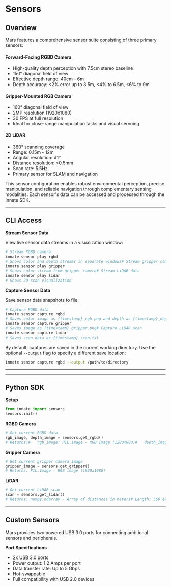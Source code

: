 # Sensors

## Overview

Mars features a comprehensive sensor suite consisting of three primary sensors:

#### **Forward-Facing RGBD Camera**

* High-quality depth perception with 7.5cm stereo baseline
* 150° diagonal field of view
* Effective depth range: 40cm - 6m
* Depth accuracy: <2% error up to 3.5m, <4% to 6.5m, <6% to 9m

#### **Gripper-Mounted RGB Camera**

* 160° diagonal field of view
* 2MP resolution (1920x1080)
* 30 FPS at full resolution
* Ideal for close-range manipulation tasks and visual servoing

#### **2D LiDAR**

* 360° scanning coverage
* Range: 0.15m - 12m
* Angular resolution: ≤1°
* Distance resolution: <0.5mm
* Scan rate: 5.5Hz
* Primary sensor for SLAM and navigation

This sensor configuration enables robust environmental perception, precise manipulation, and reliable navigation through complementary sensing modalities. Each sensor's data can be accessed and processed through the Innate SDK.

***

## CLI Access

**Stream Sensor Data**

View live sensor data streams in a visualization window:

```bash
# Stream RGBD camera
innate sensor play rgbd
# Shows color and depth streams in separate windows# Stream gripper camera
innate sensor play gripper
# Shows color stream from gripper camera# Stream LiDAR data
innate sensor play lidar
# Shows 2D scan visualization
```

**Capture Sensor Data**

Save sensor data snapshots to file:

```bash
# Capture RGBD data
innate sensor capture rgbd
# Saves color image as {timestamp}_rgb.png and depth as {timestamp}_depth.png# Capture gripper camera image
innate sensor capture gripper
# Saves image as {timestamp}_gripper.png# Capture LiDAR scan
innate sensor capture lidar
# Saves scan data as {timestamp}_scan.txt
```

By default, captures are saved in the current working directory. Use the optional `--output` flag to specify a different save location:

```bash
innate sensor capture rgbd --output /path/to/directory
```

***

***

## Python SDK

**Setup**

```python
from innate import sensors
sensors.init()
```

**RGBD Camera**

```python
# Get current RGBD data
rgb_image, depth_image = sensors.get_rgbd()
# Returns:#   rgb_image: PIL.Image - RGB image (1280x800)#   depth_image: PIL.Image - 16-bit depth image (1280x800)
```

**Gripper Camera**

```python
# Get current gripper camera image
gripper_image = sensors.get_gripper()
# Returns: PIL.Image - RGB image (1920x1080)
```

**LiDAR**

```python
# Get current LiDAR scan
scan = sensors.get_lidar()
# Returns: numpy.ndarray - Array of distances in meters# Length: 360 elements (one per degree)
```

***

## Custom Sensors

Mars provides two powered USB 3.0 ports for connecting additional sensors and peripherals.

**Port Specifications**

* 2x USB 3.0 ports
* Power output: 1.2 Amps per port
* Data transfer rate: Up to 5 Gbps
* Hot-swappable
* Full compatibility with USB 2.0 devices
